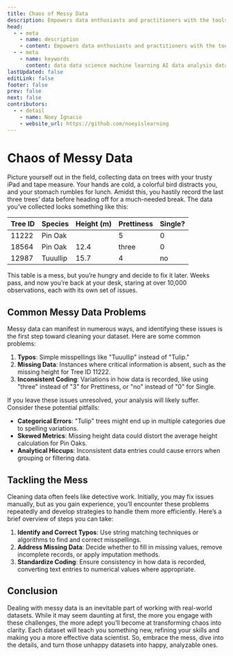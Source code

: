 ```yaml
---
title: Chaos of Messy Data
description: Empowers data enthusiasts and practitioners with the tools and knowledge to unlock the potential of data.
head:
  - - meta
    - name: description
    - content: Empowers data enthusiasts and practitioners with the tools and knowledge to unlock the potential of data.
  - - meta
    - name: keywords
      content: data data science machine learning AI data analysis data-driven data enthusiasts data practitioners
lastUpdated: false
editLink: false
footer: false
prev: false
next: false
contributors:
  - - detail
    - name: Noey Ignacio
    - website_url: https://github.com/noeyislearning
---
```


# Chaos of Messy Data

Picture yourself out in the field, collecting data on trees with your trusty iPad and tape measure. Your hands are cold, a colorful bird distracts you, and your stomach rumbles for lunch. Amidst this, you hastily record the last three trees’ data before heading off for a much-needed break. The data you’ve collected looks something like this:

| Tree ID | Species  | Height (m) | Prettiness | Single? |
| ------- | -------- | ---------- | ---------- | ------- |
| 11222   | Pin Oak  |            | 5          | 0       |
| 18564   | Pin Oak  | 12.4       | three      | 0       |
| 12987   | Tuuullip | 15.7       | 4          | no      |

This table is a mess, but you’re hungry and decide to fix it later. Weeks pass, and now you’re back at your desk, staring at over 10,000 observations, each with its own set of issues.

## Common Messy Data Problems

Messy data can manifest in numerous ways, and identifying these issues is the first step toward cleaning your dataset. Here are some common problems:

1. **Typos**: Simple misspellings like "Tuuullip" instead of "Tulip."
2. **Missing Data**: Instances where critical information is absent, such as the missing height for Tree ID 11222.
3. **Inconsistent Coding**: Variations in how data is recorded, like using "three" instead of "3" for Prettiness, or "no" instead of "0" for Single.

If you leave these issues unresolved, your analysis will likely suffer. Consider these potential pitfalls:

- **Categorical Errors**: "Tulip" trees might end up in multiple categories due to spelling variations.
- **Skewed Metrics**: Missing height data could distort the average height calculation for Pin Oaks.
- **Analytical Hiccups**: Inconsistent data entries could cause errors when grouping or filtering data.

## Tackling the Mess

Cleaning data often feels like detective work. Initially, you may fix issues manually, but as you gain experience, you’ll encounter these problems repeatedly and develop strategies to handle them more efficiently. Here’s a brief overview of steps you can take:

1. **Identify and Correct Typos**: Use string matching techniques or algorithms to find and correct misspellings.
2. **Address Missing Data**: Decide whether to fill in missing values, remove incomplete records, or apply imputation methods.
3. **Standardize Coding**: Ensure consistency in how data is recorded, converting text entries to numerical values where appropriate.

## Conclusion

Dealing with messy data is an inevitable part of working with real-world datasets. While it may seem daunting at first, the more you engage with these challenges, the more adept you’ll become at transforming chaos into clarity. Each dataset will teach you something new, refining your skills and making you a more effective data scientist. So, embrace the mess, dive into the details, and turn those unhappy datasets into happy, analyzable ones.
